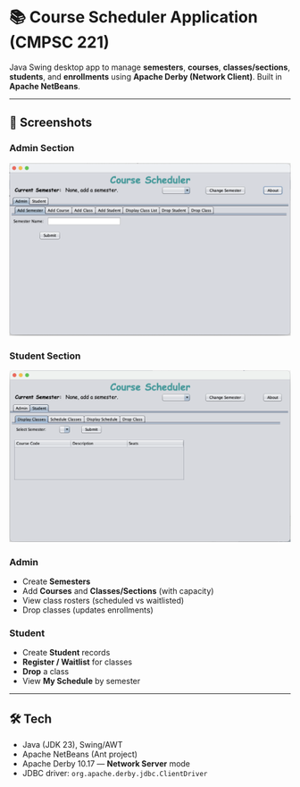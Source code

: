 # 📚 Course Scheduler Application (CMPSC 221)

Java Swing desktop app to manage **semesters**, **courses**, **classes/sections**, **students**, and **enrollments** using **Apache Derby (Network Client)**. Built in **Apache NetBeans**.

---

## 📸 Screenshots 

### Admin Section
![Admin Section](Screenshots/CSStartingScreen.png)

### Student Section
![Student Section](Screenshots/StudentSection.png)

### Admin
- Create **Semesters**
- Add **Courses** and **Classes/Sections** (with capacity)
- View class rosters (scheduled vs waitlisted)
- Drop classes (updates enrollments)

### Student
- Create **Student** records
- **Register / Waitlist** for classes
- **Drop** a class
- View **My Schedule** by semester

---

## 🛠 Tech
- Java (JDK 23), Swing/AWT
- Apache NetBeans (Ant project)
- Apache Derby 10.17 — **Network Server** mode
- JDBC driver: `org.apache.derby.jdbc.ClientDriver`
